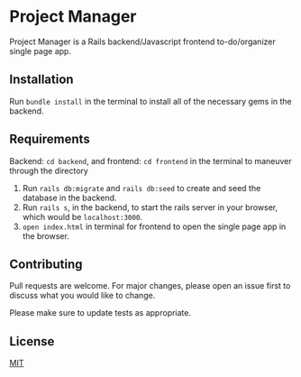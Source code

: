 # Project Manager

Project Manager is a Rails backend/Javascript frontend to-do/organizer single page app.

## Installation

Run `bundle install` in the terminal to install all of the necessary gems in the backend.

## Requirements

Backend: `cd backend`, and frontend: `cd frontend` in the terminal to maneuver through the directory

1. Run `rails db:migrate` and `rails db:seed` to create and seed the database in the backend. 
2. Run `rails s`, in the backend, to start the rails server in your browser, which would be `localhost:3000`.
3. `open index.html` in terminal for frontend to open the single page app in the browser.

## Contributing
Pull requests are welcome. For major changes, please open an issue first to discuss what you would like to change.

Please make sure to update tests as appropriate.

## License
[MIT](https://choosealicense.com/licenses/mit/)
